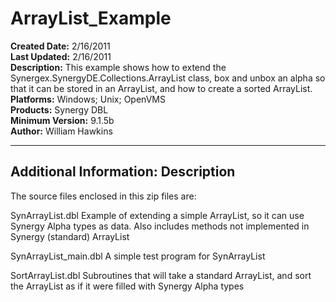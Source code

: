 # ArrayList_Example<br />
**Created Date:** 2/16/2011<br />
**Last Updated:** 2/16/2011<br />
**Description:** This example shows how to extend the Synergex.SynergyDE.Collections.ArrayList class, box and unbox an alpha so that it can be stored in an ArrayList, and how to create a sorted ArrayList.<br />
**Platforms:** Windows; Unix; OpenVMS<br />
**Products:** Synergy DBL<br />
**Minimum Version:** 9.1.5b<br />
**Author:** William Hawkins
<hr>

**Additional Information:** Description
-----------

The source files enclosed in this zip files are:

SynArrayList.dbl
Example of extending a simple ArrayList, so it can use Synergy Alpha types as
data. Also includes methods not implemented in Synergy (standard) ArrayList

SynArrayList_main.dbl
A simple test program for SynArrayList

SortArrayList.dbl
Subroutines that will take a standard ArrayList, and sort the ArrayList as if
it were filled with Synergy Alpha types
